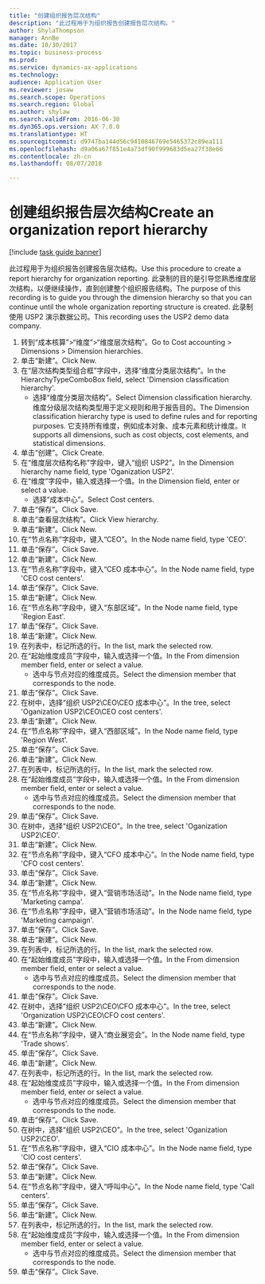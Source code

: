 ```yaml
--- 
title: "创建组织报告层次结构"
description: "此过程用于为组织报告创建报告层次结构。"
author: ShylaThompson
manager: AnnBe
ms.date: 10/30/2017
ms.topic: business-process
ms.prod: 
ms.service: dynamics-ax-applications
ms.technology: 
audience: Application User
ms.reviewer: josaw
ms.search.scope: Operations
ms.search.region: Global
ms.author: shylaw
ms.search.validFrom: 2016-06-30
ms.dyn365.ops.version: AX 7.0.0
ms.translationtype: HT
ms.sourcegitcommit: d9747ba144d56c9410846769e5465372c89ea111
ms.openlocfilehash: d9a06a67f851e4a73df90f999683d5ea27f38e66
ms.contentlocale: zh-cn
ms.lasthandoff: 08/07/2018

---
```

# <a name="create-an-organization-report-hierarchy"></a><span data-ttu-id="b6e88-103">创建组织报告层次结构</span><span class="sxs-lookup"><span data-stu-id="b6e88-103">Create an organization report hierarchy</span></span>

[!include [task guide banner](../../includes/task-guide-banner.md)]

<span data-ttu-id="b6e88-104">此过程用于为组织报告创建报告层次结构。</span><span class="sxs-lookup"><span data-stu-id="b6e88-104">Use this procedure to create a report hierarchy for organization reporting.</span></span> <span data-ttu-id="b6e88-105">此录制的目的是引导您熟悉维度层次结构，以便继续操作，直到创建整个组织报告结构。</span><span class="sxs-lookup"><span data-stu-id="b6e88-105">The purpose of this recording is to guide you through the dimension hierarchy so that you can continue until the whole organization reporting structure is created.</span></span> <span data-ttu-id="b6e88-106">此录制使用 USP2 演示数据公司。</span><span class="sxs-lookup"><span data-stu-id="b6e88-106">This recording uses the USP2 demo data company.</span></span>

1. <span data-ttu-id="b6e88-107">转到“成本核算”>“维度”>“维度层次结构”。</span><span class="sxs-lookup"><span data-stu-id="b6e88-107">Go to Cost accounting > Dimensions > Dimension hierarchies.</span></span>
2. <span data-ttu-id="b6e88-108">单击“新建”。</span><span class="sxs-lookup"><span data-stu-id="b6e88-108">Click New.</span></span>
3. <span data-ttu-id="b6e88-109">在“层次结构类型组合框”字段中，选择“维度分类层次结构”。</span><span class="sxs-lookup"><span data-stu-id="b6e88-109">In the HierarchyTypeComboBox field, select 'Dimension classification hierarchy'.</span></span>
    * <span data-ttu-id="b6e88-110">选择“维度分类层次结构”。</span><span class="sxs-lookup"><span data-stu-id="b6e88-110">Select Dimension classification hierarchy.</span></span> <span data-ttu-id="b6e88-111">维度分级层次结构类型用于定义规则和用于报告目的。</span><span class="sxs-lookup"><span data-stu-id="b6e88-111">The Dimension classification hierarchy type is used to define rules and for reporting purposes.</span></span> <span data-ttu-id="b6e88-112">它支持所有维度，例如成本对象、成本元素和统计维度。</span><span class="sxs-lookup"><span data-stu-id="b6e88-112">It supports all dimensions, such as cost objects, cost elements, and statistical dimensions.</span></span>  
4. <span data-ttu-id="b6e88-113">单击“创建”。</span><span class="sxs-lookup"><span data-stu-id="b6e88-113">Click Create.</span></span>
5. <span data-ttu-id="b6e88-114">在“维度层次结构名称”字段中，键入“组织 USP2”。</span><span class="sxs-lookup"><span data-stu-id="b6e88-114">In the Dimension hierarchy name field, type 'Oganization USP2'.</span></span>
6. <span data-ttu-id="b6e88-115">在“维度”字段中，输入或选择一个值。</span><span class="sxs-lookup"><span data-stu-id="b6e88-115">In the Dimension field, enter or select a value.</span></span>
    * <span data-ttu-id="b6e88-116">选择“成本中心”。</span><span class="sxs-lookup"><span data-stu-id="b6e88-116">Select Cost centers.</span></span>  
7. <span data-ttu-id="b6e88-117">单击“保存”。</span><span class="sxs-lookup"><span data-stu-id="b6e88-117">Click Save.</span></span>
8. <span data-ttu-id="b6e88-118">单击“查看层次结构”。</span><span class="sxs-lookup"><span data-stu-id="b6e88-118">Click View hierarchy.</span></span>
9. <span data-ttu-id="b6e88-119">单击“新建”。</span><span class="sxs-lookup"><span data-stu-id="b6e88-119">Click New.</span></span>
10. <span data-ttu-id="b6e88-120">在“节点名称”字段中，键入“CEO”。</span><span class="sxs-lookup"><span data-stu-id="b6e88-120">In the Node name field, type 'CEO'.</span></span>
11. <span data-ttu-id="b6e88-121">单击“保存”。</span><span class="sxs-lookup"><span data-stu-id="b6e88-121">Click Save.</span></span>
12. <span data-ttu-id="b6e88-122">单击“新建”。</span><span class="sxs-lookup"><span data-stu-id="b6e88-122">Click New.</span></span>
13. <span data-ttu-id="b6e88-123">在“节点名称”字段中，键入“CEO 成本中心”。</span><span class="sxs-lookup"><span data-stu-id="b6e88-123">In the Node name field, type 'CEO cost centers'.</span></span>
14. <span data-ttu-id="b6e88-124">单击“保存”。</span><span class="sxs-lookup"><span data-stu-id="b6e88-124">Click Save.</span></span>
15. <span data-ttu-id="b6e88-125">单击“新建”。</span><span class="sxs-lookup"><span data-stu-id="b6e88-125">Click New.</span></span>
16. <span data-ttu-id="b6e88-126">在“节点名称”字段中，键入“东部区域”。</span><span class="sxs-lookup"><span data-stu-id="b6e88-126">In the Node name field, type 'Region East'.</span></span>
17. <span data-ttu-id="b6e88-127">单击“保存”。</span><span class="sxs-lookup"><span data-stu-id="b6e88-127">Click Save.</span></span>
18. <span data-ttu-id="b6e88-128">单击“新建”。</span><span class="sxs-lookup"><span data-stu-id="b6e88-128">Click New.</span></span>
19. <span data-ttu-id="b6e88-129">在列表中，标记所选的行。</span><span class="sxs-lookup"><span data-stu-id="b6e88-129">In the list, mark the selected row.</span></span>
20. <span data-ttu-id="b6e88-130">在“起始维度成员”字段中，输入或选择一个值。</span><span class="sxs-lookup"><span data-stu-id="b6e88-130">In the From dimension member field, enter or select a value.</span></span>
    * <span data-ttu-id="b6e88-131">选中与节点对应的维度成员。</span><span class="sxs-lookup"><span data-stu-id="b6e88-131">Select the dimension member that corresponds to the node.</span></span>  
21. <span data-ttu-id="b6e88-132">单击“保存”。</span><span class="sxs-lookup"><span data-stu-id="b6e88-132">Click Save.</span></span>
22. <span data-ttu-id="b6e88-133">在树中，选择“组织 USP2\CEO\CEO 成本中心”。</span><span class="sxs-lookup"><span data-stu-id="b6e88-133">In the tree, select 'Oganization USP2\CEO\CEO cost centers'.</span></span>
23. <span data-ttu-id="b6e88-134">单击“新建”。</span><span class="sxs-lookup"><span data-stu-id="b6e88-134">Click New.</span></span>
24. <span data-ttu-id="b6e88-135">在“节点名称”字段中，键入“西部区域”。</span><span class="sxs-lookup"><span data-stu-id="b6e88-135">In the Node name field, type 'Region West'.</span></span>
25. <span data-ttu-id="b6e88-136">单击“保存”。</span><span class="sxs-lookup"><span data-stu-id="b6e88-136">Click Save.</span></span>
26. <span data-ttu-id="b6e88-137">单击“新建”。</span><span class="sxs-lookup"><span data-stu-id="b6e88-137">Click New.</span></span>
27. <span data-ttu-id="b6e88-138">在列表中，标记所选的行。</span><span class="sxs-lookup"><span data-stu-id="b6e88-138">In the list, mark the selected row.</span></span>
28. <span data-ttu-id="b6e88-139">在“起始维度成员”字段中，输入或选择一个值。</span><span class="sxs-lookup"><span data-stu-id="b6e88-139">In the From dimension member field, enter or select a value.</span></span>
    * <span data-ttu-id="b6e88-140">选中与节点对应的维度成员。</span><span class="sxs-lookup"><span data-stu-id="b6e88-140">Select the dimension member that corresponds to the node.</span></span>  
29. <span data-ttu-id="b6e88-141">单击“保存”。</span><span class="sxs-lookup"><span data-stu-id="b6e88-141">Click Save.</span></span>
30. <span data-ttu-id="b6e88-142">在树中，选择“组织 USP2\CEO”。</span><span class="sxs-lookup"><span data-stu-id="b6e88-142">In the tree, select 'Oganization USP2\CEO'.</span></span>
31. <span data-ttu-id="b6e88-143">单击“新建”。</span><span class="sxs-lookup"><span data-stu-id="b6e88-143">Click New.</span></span>
32. <span data-ttu-id="b6e88-144">在“节点名称”字段中，键入“CFO 成本中心”。</span><span class="sxs-lookup"><span data-stu-id="b6e88-144">In the Node name field, type 'CFO cost centers'.</span></span>
33. <span data-ttu-id="b6e88-145">单击“保存”。</span><span class="sxs-lookup"><span data-stu-id="b6e88-145">Click Save.</span></span>
34. <span data-ttu-id="b6e88-146">单击“新建”。</span><span class="sxs-lookup"><span data-stu-id="b6e88-146">Click New.</span></span>
35. <span data-ttu-id="b6e88-147">在“节点名称”字段中，键入“营销市场活动”。</span><span class="sxs-lookup"><span data-stu-id="b6e88-147">In the Node name field, type 'Marketing campa'.</span></span>
36. <span data-ttu-id="b6e88-148">在“节点名称”字段中，键入“营销市场活动”。</span><span class="sxs-lookup"><span data-stu-id="b6e88-148">In the Node name field, type 'Marketing campaign'.</span></span>
37. <span data-ttu-id="b6e88-149">单击“保存”。</span><span class="sxs-lookup"><span data-stu-id="b6e88-149">Click Save.</span></span>
38. <span data-ttu-id="b6e88-150">单击“新建”。</span><span class="sxs-lookup"><span data-stu-id="b6e88-150">Click New.</span></span>
39. <span data-ttu-id="b6e88-151">在列表中，标记所选的行。</span><span class="sxs-lookup"><span data-stu-id="b6e88-151">In the list, mark the selected row.</span></span>
40. <span data-ttu-id="b6e88-152">在“起始维度成员”字段中，输入或选择一个值。</span><span class="sxs-lookup"><span data-stu-id="b6e88-152">In the From dimension member field, enter or select a value.</span></span>
    * <span data-ttu-id="b6e88-153">选中与节点对应的维度成员。</span><span class="sxs-lookup"><span data-stu-id="b6e88-153">Select the dimension member that corresponds to the node.</span></span>  
41. <span data-ttu-id="b6e88-154">单击“保存”。</span><span class="sxs-lookup"><span data-stu-id="b6e88-154">Click Save.</span></span>
42. <span data-ttu-id="b6e88-155">在树中，选择“组织 USP2\CEO\CFO 成本中心”。</span><span class="sxs-lookup"><span data-stu-id="b6e88-155">In the tree, select 'Organization USP2\CEO\CFO cost centers'.</span></span>
43. <span data-ttu-id="b6e88-156">单击“新建”。</span><span class="sxs-lookup"><span data-stu-id="b6e88-156">Click New.</span></span>
44. <span data-ttu-id="b6e88-157">在“节点名称”字段中，键入“商业展览会”。</span><span class="sxs-lookup"><span data-stu-id="b6e88-157">In the Node name field, type 'Trade shows'.</span></span>
45. <span data-ttu-id="b6e88-158">单击“保存”。</span><span class="sxs-lookup"><span data-stu-id="b6e88-158">Click Save.</span></span>
46. <span data-ttu-id="b6e88-159">单击“新建”。</span><span class="sxs-lookup"><span data-stu-id="b6e88-159">Click New.</span></span>
47. <span data-ttu-id="b6e88-160">在列表中，标记所选的行。</span><span class="sxs-lookup"><span data-stu-id="b6e88-160">In the list, mark the selected row.</span></span>
48. <span data-ttu-id="b6e88-161">在“起始维度成员”字段中，输入或选择一个值。</span><span class="sxs-lookup"><span data-stu-id="b6e88-161">In the From dimension member field, enter or select a value.</span></span>
    * <span data-ttu-id="b6e88-162">选中与节点对应的维度成员。</span><span class="sxs-lookup"><span data-stu-id="b6e88-162">Select the dimension member that corresponds to the node.</span></span>  
49. <span data-ttu-id="b6e88-163">单击“保存”。</span><span class="sxs-lookup"><span data-stu-id="b6e88-163">Click Save.</span></span>
50. <span data-ttu-id="b6e88-164">在树中，选择“组织 USP2\CEO”。</span><span class="sxs-lookup"><span data-stu-id="b6e88-164">In the tree, select 'Oganization USP2\CEO'.</span></span>
51. <span data-ttu-id="b6e88-165">在“节点名称”字段中，键入“CIO 成本中心”。</span><span class="sxs-lookup"><span data-stu-id="b6e88-165">In the Node name field, type 'CIO cost centers'.</span></span>
52. <span data-ttu-id="b6e88-166">单击“保存”。</span><span class="sxs-lookup"><span data-stu-id="b6e88-166">Click Save.</span></span>
53. <span data-ttu-id="b6e88-167">单击“新建”。</span><span class="sxs-lookup"><span data-stu-id="b6e88-167">Click New.</span></span>
54. <span data-ttu-id="b6e88-168">在“节点名称”字段中，键入“呼叫中心”。</span><span class="sxs-lookup"><span data-stu-id="b6e88-168">In the Node name field, type 'Call centers'.</span></span>
55. <span data-ttu-id="b6e88-169">单击“保存”。</span><span class="sxs-lookup"><span data-stu-id="b6e88-169">Click Save.</span></span>
56. <span data-ttu-id="b6e88-170">单击“新建”。</span><span class="sxs-lookup"><span data-stu-id="b6e88-170">Click New.</span></span>
57. <span data-ttu-id="b6e88-171">在列表中，标记所选的行。</span><span class="sxs-lookup"><span data-stu-id="b6e88-171">In the list, mark the selected row.</span></span>
58. <span data-ttu-id="b6e88-172">在“起始维度成员”字段中，输入或选择一个值。</span><span class="sxs-lookup"><span data-stu-id="b6e88-172">In the From dimension member field, enter or select a value.</span></span>
    * <span data-ttu-id="b6e88-173">选中与节点对应的维度成员。</span><span class="sxs-lookup"><span data-stu-id="b6e88-173">Select the dimension member that corresponds to the node.</span></span>  
59. <span data-ttu-id="b6e88-174">单击“保存”。</span><span class="sxs-lookup"><span data-stu-id="b6e88-174">Click Save.</span></span>


